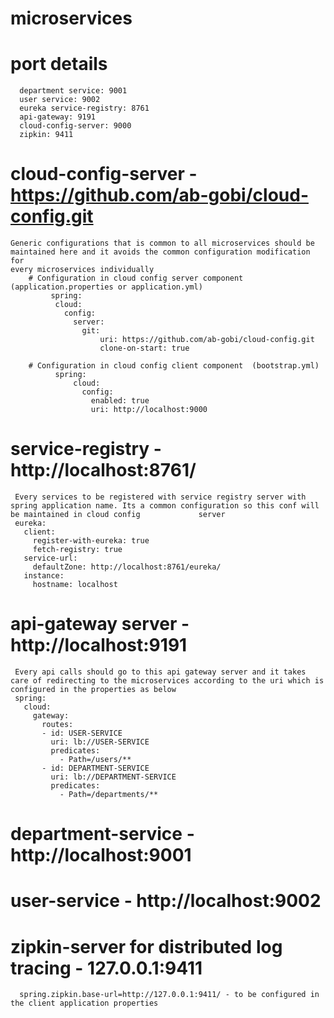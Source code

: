 # microservices
# port details
      department service: 9001
      user service: 9002
      eureka service-registry: 8761
      api-gateway: 9191
      cloud-config-server: 9000
      zipkin: 9411
  
 # cloud-config-server - https://github.com/ab-gobi/cloud-config.git
    Generic configurations that is common to all microservices should be maintained here and it avoids the common configuration modification for 
    every microservices individually
        # Configuration in cloud config server component  (application.properties or application.yml)   
             spring:
              cloud:
                config:
                  server:
                    git:
                        uri: https://github.com/ab-gobi/cloud-config.git
                        clone-on-start: true
                        
        # Configuration in cloud config client component  (bootstrap.yml)
              spring:
                  cloud:
                    config:
                      enabled: true
                      uri: http://localhost:9000
                      
  # service-registry - http://localhost:8761/
     Every services to be registered with service registry server with spring application name. Its a common configuration so this conf will be maintained in cloud config             server
     eureka:
       client:
         register-with-eureka: true
         fetch-registry: true
       service-url:
         defaultZone: http://localhost:8761/eureka/
       instance:
         hostname: localhost
      
 # api-gateway server - http://localhost:9191
     Every api calls should go to this api gateway server and it takes care of redirecting to the microservices according to the uri which is configured in the properties as below
     spring:
       cloud:
         gateway:
           routes:
           - id: USER-SERVICE
             uri: lb://USER-SERVICE
             predicates:
               - Path=/users/**
           - id: DEPARTMENT-SERVICE
             uri: lb://DEPARTMENT-SERVICE
             predicates:
               - Path=/departments/**

# department-service - http://localhost:9001
# user-service - http://localhost:9002
# zipkin-server for distributed log tracing - 127.0.0.1:9411
      spring.zipkin.base-url=http://127.0.0.1:9411/ - to be configured in the client application properties

